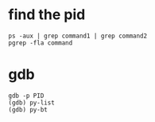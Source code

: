 # find the pid
```
ps -aux | grep command1 | grep command2 
pgrep -fla command
```
# gdb
```
gdb -p PID
(gdb) py-list
(gdb) py-bt
```
